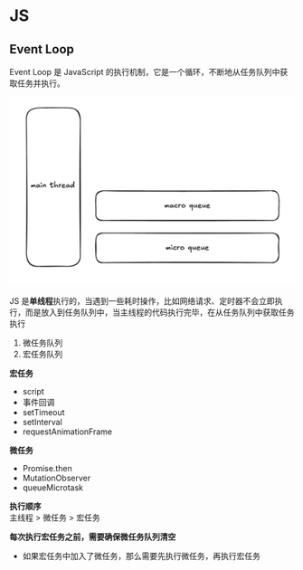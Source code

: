 # JS

## Event Loop

Event Loop 是 JavaScript 的执行机制，它是一个循环，不断地从任务队列中获取任务并执行。

![event-loop](../image/event-loop.png)

JS 是**单线程**执行的，当遇到一些耗时操作，比如网络请求、定时器不会立即执行，而是放入到任务队列中，当主线程的代码执行完毕，在从任务队列中获取任务执行

1. 微任务队列
2. 宏任务队列

**宏任务**

- script
- 事件回调
- setTimeout
- setInterval
- requestAnimationFrame

**微任务**

- Promise.then
- MutationObserver
- queueMicrotask

**执行顺序**  
主线程 > 微任务 > 宏任务

**每次执行宏任务之前，需要确保微任务队列清空**

- 如果宏任务中加入了微任务，那么需要先执行微任务，再执行宏任务
